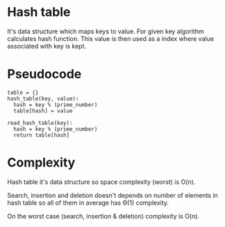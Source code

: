 Hash table
==========

It's data structure which maps keys to value. For given key algorithm calculates
hash function. This value is then used as a index where value associated with key
is kept.

# Pseudocode

```
table = {}
hash_table(key, value):
  hash = key % (prime_number)
  table[hash] = value

read_hash_table(key):
  hash = key % (prime_number)
  return table[hash]
```

# Complexity

Hash table it's data structure so space complexity (worst) is O(n). 

Search, insertion and deletion doesn't depends on number
of elements in hash table so all of them in average has Θ(1)
complexity. 

On the worst case (search, insertion & deletion) 
complexity is O(n).
